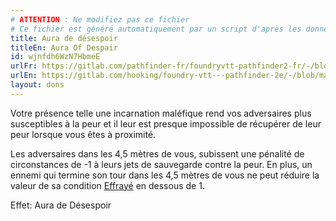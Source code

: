 ```yaml
---
# ATTENTION : Ne modifiez pas ce fichier
# Ce fichier est généré automatiquement par un script d'après les données du module Foundry VTT officiel et de sa traduction
title: Aura de désespoir
titleEn: Aura Of Despair
id: wjnfdh6WzN7HbmeE
urlFr: https://gitlab.com/pathfinder-fr/foundryvtt-pathfinder2-fr/-/blob/master/data/feats/wjnfdh6WzN7HbmeE.htm
urlEn: https://gitlab.com/hooking/foundry-vtt---pathfinder-2e/-/blob/master/packs/data/feats.db/aura-of-despair.json
layout: dons
---
```

Votre présence telle une incarnation maléfique rend vos adversaires plus susceptibles à la peur et il leur est presque impossible de récupérer de leur peur lorsque vous êtes à proximité.

Les adversaires dans les 4,5 mètres de vous, subissent une pénalité de circonstances de -1 à leurs jets de sauvegarde contre la peur. En plus, un ennemi qui termine son tour dans les 4,5 mètres de vous ne peut réduire la valeur de sa condition [Effrayé](../conditions/effrayé.html) en dessous de 1.

Effet: Aura de Désespoir
